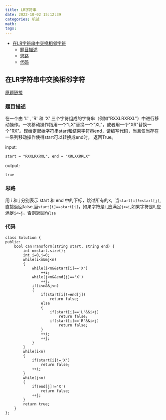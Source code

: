 ```yaml
---
title: LR字符串
date: 2022-10-02 15:12:39
categories: 机试
math:
tags:
---
```

<!-- TOC -->

- [在LR字符串中交换相邻字符](#在lr字符串中交换相邻字符)
    - [题目描述](#题目描述)
    - [思路](#思路)
    - [代码](#代码)

<!-- /TOC -->
## 在LR字符串中交换相邻字符
[原题链接](https://leetcode.cn/problems/swap-adjacent-in-lr-string/)

### 题目描述

在一个由 'L' , 'R' 和 'X' 三个字符组成的字符串（例如"RXXLRXRXL"）中进行移动操作。一次移动操作指用一个"LX"替换一个"XL"，或者用一个"XR"替换一个"RX"。现给定起始字符串start和结束字符串end，请编写代码，当且仅当存在一系列移动操作使得start可以转换成end时， 返回True。

input:
```
start = "RXXLRXRXL", end = "XRLXXRRLX"
```

output:
```
true
```

### 思路

用 i 和 j 分别表示 start 和 end 中的下标，跳过所有的`X`，当`start[i]!=start[j]`,直接返回false,当`start[i]==start[j]`，如果字符是`L`,应满足`j<=i`,如果字符是`R`,应满足`i<=j`，否则返回`false`

### 代码

```
class Solution {
public:
    bool canTransform(string start, string end) {
        int n=start.size();
        int i=0,j=0;
        while(i<n&&j<n)
        {
            while(i<n&&start[i]=='X')
                ++i;
            while(j<n&&end[j]=='X')
                ++j;
            if(i<n&&j<n)
            {
                if(start[i]!=end[j])
                    return false;
                else
                {
                    if(start[i]=='L'&&i<j)
                        return false;
                    if(start[i]=='R'&&i>j)
                        return false;
                }
                ++i;
                ++j;
            }
        }
        while(i<n)
        {
            if(start[i]!='X')
                return false;
            ++i;
        }
        while(j<n)
        {
            if(end[j]!='X')
                return false;
            ++j;
        }
        return true;
    }
};
```